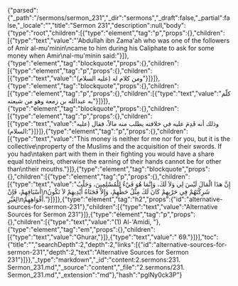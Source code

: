{"parsed":{"_path":"/sermons/sermon_231","_dir":"sermons","_draft":false,"_partial":false,"_locale":"","title":"Sermon 231","description":null,"body":{"type":"root","children":[{"type":"element","tag":"p","props":{},"children":[{"type":"text","value":"'Abdullah ibn Zama'ah who was one of the followers of Amir al-mu'minin\ncame to him during his Caliphate to ask for some money when Amir\nal-mu'minin said:"}]},{"type":"element","tag":"blockquote","props":{},"children":[{"type":"element","tag":"p","props":{},"children":[{"type":"text","value":"ومن كلام له (عليه السلام)"}]}]},{"type":"element","tag":"blockquote","props":{},"children":[{"type":"element","tag":"p","props":{},"children":[{"type":"text","value":"كلّم به عبدالله بن زمعة وهو من شيعته"}]}]},{"type":"element","tag":"blockquote","props":{},"children":[{"type":"element","tag":"p","props":{},"children":[{"type":"text","value":"وذلك أنه قَدِمَ عليه في خلافته يطلب منه مالاً، فقال (عليه السلام):"}]}]},{"type":"element","tag":"p","props":{},"children":[{"type":"text","value":"This money is neither for me nor for you, but it is the collective\nproperty of the Muslims and the acquisition of their swords. If you had\ntaken part with them in their fighting you would have a share equal to\ntheirs, otherwise the earning of their hands cannot be for other than\ntheir mouths."}]},{"type":"element","tag":"blockquote","props":{},"children":[{"type":"element","tag":"p","props":{},"children":[{"type":"text","value":"إِنَّ هذَا الْمَالَ لَيْسَ لِي وَلاَ لَكَ، وَإِنَّمَا هُوَ فَيْءٌ لِلْمُسْلِمِينَ، وَجَلْبُ أَسْيَافِهِمْ، فَإِنْ\nشَرِكْتَهُمْ فِي حَرْبِهِمْ كَانَ لَكَ مِثْلُ حَظِّهِمْ، وَإِلاَّ فَجَنَاةُ أَيْدِيهِمْ لاَ تَكُونُ لِغَيْرِ\nأَفْوَاهِهِمْ."}]}]},{"type":"element","tag":"h2","props":{"id":"alternative-sources-for-sermon-231"},"children":[{"type":"text","value":"Alternative Sources for Sermon 231"}]},{"type":"element","tag":"p","props":{},"children":[{"type":"text","value":"(1) Al-'Amidi, "},{"type":"element","tag":"em","props":{},"children":[{"type":"text","value":"Ghurar,"}]},{"type":"text","value":" 69."}]}],"toc":{"title":"","searchDepth":2,"depth":2,"links":[{"id":"alternative-sources-for-sermon-231","depth":2,"text":"Alternative Sources for Sermon 231"}]}},"_type":"markdown","_id":"content:2.sermons:231. Sermon_231.md","_source":"content","_file":"2.sermons/231. Sermon_231.md","_extension":"md"},"hash":"pglNy0ck3P"}